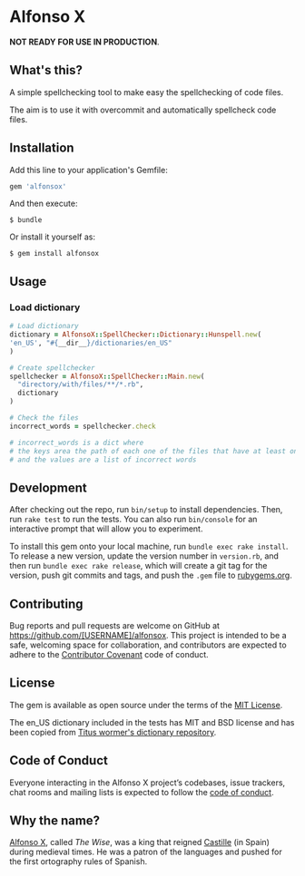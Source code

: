 # Alfonso X

**NOT READY FOR USE IN PRODUCTION**.

## What's this?

A simple spellchecking tool to make easy the spellchecking of code files.

The aim is to use it with overcommit and automatically spellcheck code files.

## Installation

Add this line to your application's Gemfile:

```ruby
gem 'alfonsox'
```

And then execute:

    $ bundle

Or install it yourself as:

    $ gem install alfonsox

## Usage

### Load dictionary

```ruby
# Load dictionary
dictionary = AlfonsoX::SpellChecker::Dictionary::Hunspell.new(
'en_US', "#{__dir__}/dictionaries/en_US"
)

# Create spellchecker
spellchecker = AlfonsoX::SpellChecker::Main.new(
  "directory/with/files/**/*.rb",
  dictionary
)

# Check the files
incorrect_words = spellchecker.check

# incorrect_words is a dict where
# the keys area the path of each one of the files that have at least one wrong word
# and the values are a list of incorrect words 
```


## Development

After checking out the repo, run `bin/setup` to install dependencies. Then, run `rake test` to run the tests. You can also run `bin/console` for an interactive prompt that will allow you to experiment.

To install this gem onto your local machine, run `bundle exec rake install`. To release a new version, update the version number in `version.rb`, and then run `bundle exec rake release`, which will create a git tag for the version, push git commits and tags, and push the `.gem` file to [rubygems.org](https://rubygems.org).

## Contributing

Bug reports and pull requests are welcome on GitHub at https://github.com/[USERNAME]/alfonsox. This project is intended to be a safe, welcoming space for collaboration, and contributors are expected to adhere to the [Contributor Covenant](http://contributor-covenant.org) code of conduct.

## License

The gem is available as open source under the terms of the [MIT License](https://opensource.org/licenses/MIT).

The en_US dictionary included in the tests has MIT and BSD license and has been copied from [Titus wormer's dictionary repository](https://github.com/wooorm/dictionaries/tree/master/dictionaries/en-US).

## Code of Conduct

Everyone interacting in the Alfonso X project’s codebases, issue trackers, chat rooms and mailing lists is expected to follow the [code of conduct](https://github.com/[USERNAME]/alfonsox/blob/master/CODE_OF_CONDUCT.md).

## Why the name?

[Alfonso X](https://en.wikipedia.org/wiki/Alfonso_X_of_Castile), called *The Wise*, was a king that reigned [Castille](https://en.wikipedia.org/wiki/Crown_of_Castile) (in Spain) during medieval times.
He was a patron of the languages and pushed for the first ortography rules of Spanish.